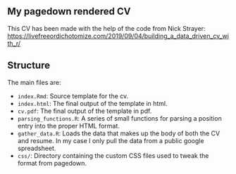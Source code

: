 ## My pagedown rendered CV

This CV has been made with the help of the code from Nick Strayer: 
https://livefreeordichotomize.com/2019/09/04/building_a_data_driven_cv_with_r/


## Structure

The main files are:

- `index.Rmd`: Source template for the cv. 
- `index.html`: The final output of the template in html. 
- `cv.pdf`: The final output of the template in pdf.
- `parsing_functions.R`: A series of small functions for parsing a position entry into the proper HTML format. 
- `gather_data.R`: Loads the data that makes up the body of both the CV and resume. In my case I only pull the data from a public google spreadsheet.
- `css/`: Directory containing the custom CSS files used to tweak the format from pagedown. 


